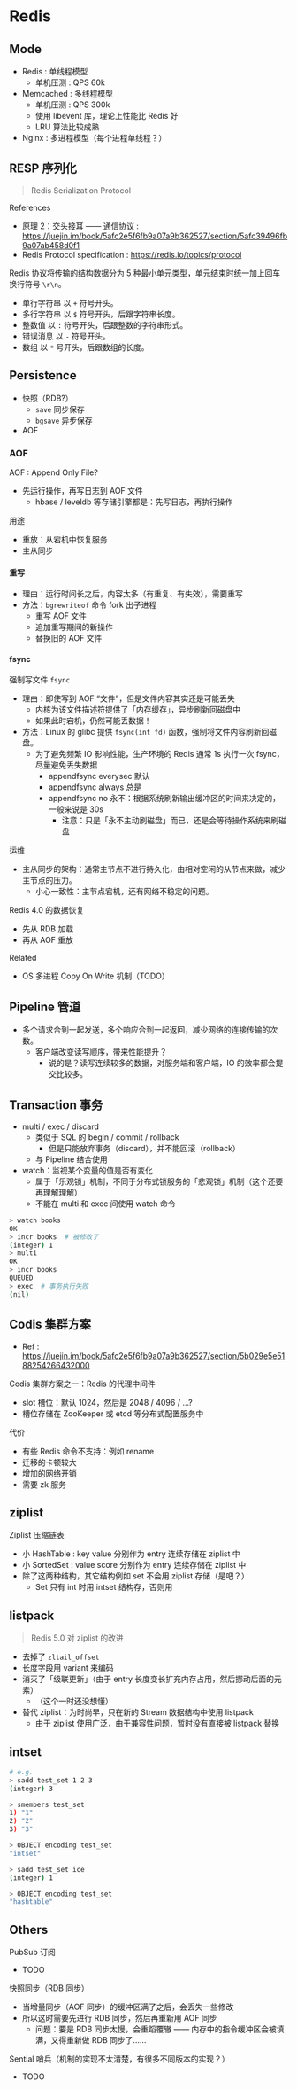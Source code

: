 # Redis

## Mode

- Redis : 单线程模型
    - 单机压测 : QPS 60k
- Memcached : 多线程模型
    - 单机压测 : QPS 300k
    - 使用 libevent 库，理论上性能比 Redis 好
    - LRU 算法比较成熟
- Nginx : 多进程模型（每个进程单线程？）

## RESP 序列化

> Redis Serialization Protocol

References

- 原理 2：交头接耳 —— 通信协议 : https://juejin.im/book/5afc2e5f6fb9a07a9b362527/section/5afc39496fb9a07ab458d0f1
- Redis Protocol specification : https://redis.io/topics/protocol

Redis 协议将传输的结构数据分为 5 种最小单元类型，单元结束时统一加上回车换行符号 `\r\n`。

- 单行字符串 以 `+` 符号开头。
- 多行字符串 以 `$` 符号开头，后跟字符串长度。
- 整数值 以 `:` 符号开头，后跟整数的字符串形式。
- 错误消息 以 `-` 符号开头。
- 数组 以 `*` 号开头，后跟数组的长度。

## Persistence

- 快照（RDB?）
    - `save` 同步保存
    - `bgsave` 异步保存
- AOF

### AOF

AOF : Append Only File?

- 先运行操作，再写日志到 AOF 文件
    - hbase / leveldb 等存储引擎都是：先写日志，再执行操作

用途

- 重放：从宕机中恢复服务
- 主从同步

#### 重写

- 理由：运行时间长之后，内容太多（有重复、有失效），需要重写
- 方法：`bgrewriteof` 命令 fork 出子进程
    - 重写 AOF 文件
    - 追加重写期间的新操作
    - 替换旧的 AOF 文件

#### fsync

强制写文件 `fsync`

- 理由：即使写到 AOF “文件”，但是文件内容其实还是可能丢失
    - 内核为该文件描述符提供了「内存缓存」，异步刷新回磁盘中
    - 如果此时宕机，仍然可能丢数据！
- 方法：Linux 的 glibc 提供 `fsync(int fd)` 函数，强制将文件内容刷新回磁盘。
    - 为了避免频繁 IO 影响性能，生产环境的 Redis 通常 1s 执行一次 fsync，尽量避免丢失数据
        - appendfsync everysec 默认
        - appendfsync always 总是
        - appendfsync no 永不：根据系统刷新输出缓冲区的时间来决定的，一般来说是 30s
            - 注意：只是「永不主动刷磁盘」而已，还是会等待操作系统来刷磁盘

运维

- 主从同步的架构：通常主节点不进行持久化，由相对空闲的从节点来做，减少主节点的压力。
    - 小心一致性：主节点宕机，还有网络不稳定的问题。

Redis 4.0 的数据恢复

- 先从 RDB 加载
- 再从 AOF 重放

Related

- OS 多进程 Copy On Write 机制（TODO）

## Pipeline 管道

- 多个请求合到一起发送，多个响应合到一起返回，减少网络的连接传输的次数。
    - 客户端改变读写顺序，带来性能提升？
        - 说的是？读写连续较多的数据，对服务端和客户端，IO 的效率都会提交比较多。

## Transaction 事务

- multi / exec / discard
    - 类似于 SQL 的 begin / commit / rollback
        - 但是只能放弃事务（discard），并不能回滚（rollback）
    - 与 Pipeline 结合使用
- watch：监视某个变量的值是否有变化
    - 属于「乐观锁」机制，不同于分布式锁服务的「悲观锁」机制（这个还要再理解理解）
    - 不能在 multi 和 exec 间使用 watch 命令

```bash
> watch books
OK
> incr books  # 被修改了
(integer) 1
> multi
OK
> incr books
QUEUED
> exec  # 事务执行失败
(nil)
```

## Codis 集群方案

- Ref : https://juejin.im/book/5afc2e5f6fb9a07a9b362527/section/5b029e5e5188254266432000

Codis 集群方案之一：Redis 的代理中间件

- slot 槽位：默认 1024，然后是 2048 / 4096 / …?
- 槽位存储在 ZooKeeper 或 etcd 等分布式配置服务中

代价

- 有些 Redis 命令不支持：例如 rename
- 迁移的卡顿较大
- 增加的网络开销
- 需要 zk 服务

## ziplist

Ziplist 压缩链表

- 小 HashTable : key value 分别作为 entry 连续存储在 ziplist 中
- 小 SortedSet : value score 分别作为 entry 连续存储在 ziplist 中
- 除了这两种结构，其它结构例如 set 不会用 ziplist 存储（是吧？）
    - Set 只有 int 时用 intset 结构存，否则用

## listpack

> Redis 5.0 对 ziplist 的改进

- 去掉了 `zltail_offset`
- 长度字段用 variant 来编码
- 消灭了「级联更新」（由于 entry 长度变长扩充内存占用，然后挪动后面的元素）
    - （这个一时还没想懂）
- 替代 ziplist：为时尚早，只在新的 Stream 数据结构中使用 listpack
    - 由于 ziplist 使用广泛，由于兼容性问题，暂时没有直接被 listpack 替换

## intset

```bash
# e.g.
> sadd test_set 1 2 3
(integer) 3

> smembers test_set
1) "1"
2) "2"
3) "3"

> OBJECT encoding test_set
"intset"

> sadd test_set ice
(integer) 1

> OBJECT encoding test_set
"hashtable"
```

## Others

PubSub 订阅

- TODO

快照同步（RDB 同步）

- 当增量同步（AOF 同步）的缓冲区满了之后，会丢失一些修改
- 所以这时需要先进行 RDB 同步，然后再重新用 AOF 同步
    - 问题：要是 RDB 同步太慢，会重蹈覆辙 —— 内存中的指令缓冲区会被填满，又得重新做 RDB 同步了……

Sential 哨兵（机制的实现不太清楚，有很多不同版本的实现？）

- TODO
